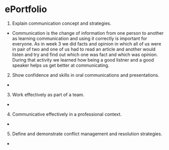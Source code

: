 # ePortfolio
1. Explain communication concept and strategies.
 - Communication is the change of information from one person to another as learning communication and using it correctly is important for everyone. As in week 3 we did facts and opinion in which all of us were in pair of two and one of us had to read an article and another would listen and try and find out which one was fact and which was opinion. During that activity we learned how being a good listner and a good speaker helps us get better at communicating.
2. Show confidence and skills in oral communications and presentations.
 - 
3. Work effectively as part of a team.
 -
4. Communicative effectively in a professional context.
 -
5. Define and demonstrate conflict management and resolution strategies.
 -
